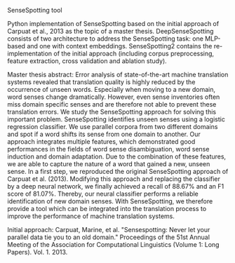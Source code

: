SenseSpotting tool

Python implementation of SenseSpotting based on the initial approach of Carpuat et al., 2013 as the topic of a master thesis.
DeepSenseSpotting consists of two architecture to address the SenseSpotting task: one MLP-based and one with context embeddings.
SenseSpotting2 contains the re-implementation of the initial approach (including corpus preprocessing, feature extraction, cross validation and ablation study).

Master thesis abstract:
Error analysis of state-of-the-art machine translation systems revealed that translation quality
is highly reduced by the occurrence of unseen words. Especially when moving to a new
domain, word senses change dramatically. However, even sense inventories often miss domain
specific senses and are therefore not able to prevent these translation errors. We study the
SenseSpotting approach for solving this important problem. SenseSpotting identifies unseen
senses using a logistic regression classifier. We use parallel corpora from two different domains
and spot if a word shifts its sense from one domain to another. Our approach integrates multiple
features, which demonstrated good performances in the fields of word sense disambiguation,
word sense induction and domain adaptation. Due to the combination of these features, we
are able to capture the nature of a word that gained a new, unseen sense. In a first step,
we reproduced the original SenseSpotting approach of Carpuat et al. (2013). Modifying
this approach and replacing the classifier by a deep neural network, we finally achieved a
recall of 88.67% and an F1 score of 81.07%. Thereby, our neural classifier performs a reliable
identification of new domain senses. With SenseSpotting, we therefore provide a tool which can
be integrated into the translation process to improve the performance of machine translation
systems.


Initial approach:
Carpuat, Marine, et al. "Sensespotting: Never let your parallel data tie you to an old domain." Proceedings of the 51st Annual Meeting of the Association for Computational Linguistics (Volume 1: Long Papers). Vol. 1. 2013.
